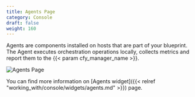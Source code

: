 ```yaml
---
title: Agents Page
category: Console
draft: false
weight: 160
---
```


Agents are components installed on hosts that are part of your blueprint. The Agent executes orchestration operations locally, collects metrics and report them to the {{< param cfy_manager_name >}}.

![Agents Page]( /images/ui/pages/agents-page.png )

You can find more information on [Agents widget]({{< relref "working_with/console/widgets/agents.md" >}}) page.
